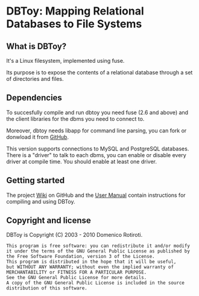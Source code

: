 DBToy: Mapping Relational Databases to File Systems
===================================================

What is DBToy?
--------------

It's a Linux filesystem, implemented using fuse.

Its purpose is to expose the contents of a relational database
through a set of directories and files.


Dependencies
------------

To succesfully compile and run dbtoy you need fuse (2.6 and above)
and the client libraries for the dbms you need to connect to.

Moreover, dbtoy needs libapp for command line parsing, you can fork
or donwload it from [GitHub](http://github.com/drotiro/libapp).

This version supports connections to MySQL and PostgreSQL databases.
There is a "driver" to talk to each dbms, you can enable or disable
every driver at compile time. You should enable at least one driver.


Getting started
---------------

The project [Wiki](http://github.com/drotiro/dbtoy/wiki) on GitHub
and the [User Manual](http://github.com/downloads/drotiro/dbtoy/DBToy_UserManual.pdf)
contain instructions for compiling and using DBToy.

Copyright and license
---------------------

DBToy is Copyright (C) 2003 - 2010 Domenico Rotiroti.

    This program is free software: you can redistribute it and/or modify
    it under the terms of the GNU General Public License as published by
    the Free Software Foundation, version 3 of the License.
    This program is distributed in the hope that it will be useful,
    but WITHOUT ANY WARRANTY; without even the implied warranty of
    MERCHANTABILITY or FITNESS FOR A PARTICULAR PURPOSE.
    See the GNU General Public License for more details.
    A copy of the GNU General Public License is included in the source
    distribution of this software.
